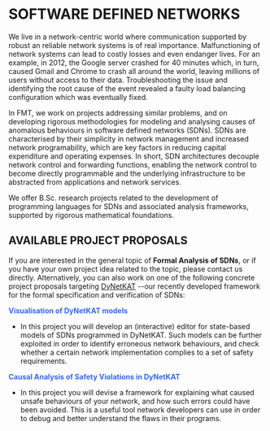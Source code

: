 <h1 class="contentpart__title" data-fontfit-height="100%" data-fontfit-width="100%">SOFTWARE DEFINED NETWORKS</h1>
<p class="normal">We live in a network-&shy;centric world where communication supported by robust an reliable network systems is of real importance. Malfunctioning of network systems can lead to costly losses and even endanger lives.&nbsp;For an example, in 2012, the Google server crashed for 40 minutes which, in turn, caused Gmail and Chrome to crash all around the world, leaving millions of users without access to their data. Troubleshooting the issue and identifying the root cause of the event revealed a faulty load balancing configuration which was eventually fixed.</p>
<p class="normal">In FMT, we work on projects addressing similar problems, and on developing rigorous methodologies for modeling and analysing causes of anomalous behaviours in software defined networks (SDNs). SDNs are characterised by their simplicity in network management and increased network programability, which are key factors in reducing capital expenditure and operating expenses. In short, SDN architectures decouple network control and forwarding functions, enabling the network control to become directly programmable and the underlying infrastructure to be abstracted from applications and network services.</p>
<p class="normal">We offer B.Sc. research projects related to the development of programming languages for SDNs and associated analysis frameworks, supported by rigorous mathematical foundations.</p>
<h2 class="heading2 foldabledeeplink__title">AVAILABLE PROJECT PROPOSALS</h2>
<div class="foldabledeeplink__foldcontainer">
<div class="foldabledeeplink__text">
<p class="normal">If you are interested in the general topic of <strong>Formal Analysis of SDNs</strong>, or if you have your own project idea related to the topic, please contact us directly. Alternatively, you can also work on one of the following concrete project proposals targeting <a href="https://arxiv.org/abs/2102.10035">DyNetKAT</a> --our recently developed framework for the formal specification and verification of SDNs:</p>
<p><span style="color: #3366ff;"><strong>Visualisation of DyNetKAT models</strong></span></p>
<ul>
<li>In this project you will develop an (interactive) editor for state-based models of SDNs programmed in DyNetKAT. Such models can be further exploited in order to identify erroneous network behaviours, and check whether a certain network implementation complies to a set of safety requirements.</li>
</ul>
<p class="normal"><span style="color: #3366ff;"><strong>Causal Analysis of Safety Violations in DyNetKAT</strong></span></p>
<ul>
<li class="normal">In this project you will devise a framework for explaining what caused unsafe behaviours of your network, and how such errors could have been avoided. This is a useful tool network developers can use in order to debug and better understand the flaws in their programs.</li>
</ul>
</div>
</div>
